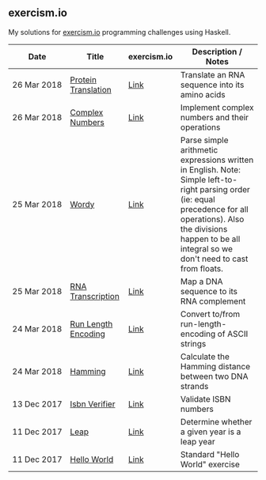 ## exercism.io
My solutions for [exercism.io](http://exercism.io/) programming challenges using Haskell.

Date | Title | exercism.io | Description / Notes
--- | --- | --- | ---
<nobr>26 Mar 2018</nobr> | [Protein Translation](./ProteinTranslation.hs) | [Link](http://exercism.io/submissions/895ebc644695417fa10e02cf66733cf8) | Translate an RNA sequence into its amino acids
<nobr>26 Mar 2018</nobr> | [Complex Numbers](./ComplexNumbers.hs) | [Link](http://exercism.io/submissions/8bc972cb5eb94b40b35994cab405aed7) | Implement complex numbers and their operations
<nobr>25 Mar 2018</nobr> | [Wordy](./WordProblem.hs) | [Link](http://exercism.io/submissions/75c4c1324b4e47109150001df92465c2) | Parse simple arithmetic expressions written in English.  Note: Simple left-to-right parsing order (ie: equal precedence for all operations).  Also the divisions happen to be all integral so we don't need to cast from floats.
<nobr>25 Mar 2018</nobr> | [RNA Transcription](./DNA.hs) | [Link](http://exercism.io/submissions/9b313682ec3a48cc8b9449f2a6a8885b) | Map a DNA sequence to its RNA complement
<nobr>24 Mar 2018</nobr> | [Run Length Encoding](./RunLength.hs) | [Link](http://exercism.io/submissions/af84d8787b6c4b438caa5620dde771d0) | Convert to/from run-length-encoding of ASCII strings
<nobr>24 Mar 2018</nobr> | [Hamming](./Hamming.hs) | [Link](http://exercism.io/submissions/94e59ce1c3db4f5688fa129bc9b98042) | Calculate the Hamming distance between two DNA strands
<nobr>13 Dec 2017</nobr> | [Isbn Verifier](./IsbnVerifier.hs) | [Link](http://exercism.io/submissions/d0836c589324433a8e41bab3be01f411) | Validate ISBN numbers
<nobr>11 Dec 2017</nobr> | [Leap](./LeapYear.hs) | [Link](http://exercism.io/submissions/1f79d7cbf5ab4e3c93a2aa684eb26b78) | Determine whether a given year is a leap year
<nobr>11 Dec 2017</nobr> | [Hello World](./HelloWorld.hs) | [Link](http://exercism.io/submissions/bf4288fa041b4653884c3372c5c2b8be) | Standard "Hello World" exercise

